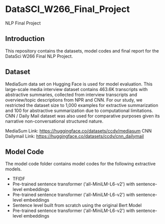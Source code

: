 # DataSCI_W266_Final_Project
NLP Final Project

## Introduction
This repository contains the datasets, model codes and final report for the DataSci W266 Final NLP Project.

## Dataset
MediaSum data set on Hugging Face is used for model evaluation. This large-scale media interview dataset contains 463.6K transcripts with abstractive summaries, collected from interview transcripts and overview/topic descriptions from NPR and CNN. For our study, we restricted the dataset size to 1,000 examples for extractive summarization and 100 for abstractive summarization due to computational limitations. CNN / Daily Mail dataset was also used for comparative purposes given its narrative non-conversational structured nature.

MediaSum Link: https://huggingface.co/datasets/ccdv/mediasum
CNN Dailymail Link: https://huggingface.co/datasets/ccdv/cnn_dailymail

## Model Code
The model code folder contains model codes for the following extractive models.
- TFIDF	            
- Pre-trained sentence transformer (‘all-MiniLM-L6-v2’) with sentence-level embeddings 
- Pre-trained sentence transformer (‘all-MiniLM-L6-v2’) with sentence-level embeddings 
- Sentence level built from scratch using the original Bert Model 
- Pre-trained sentence transformer (‘all-MiniLM-L6-v2’) with sentence-level embeddings 




